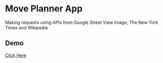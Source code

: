 # Move Planner App
Making requests using APIs from Google Street View Image, The New York Times and Wikipedia

## Demo
[Click Here](https://claudiainbytes.github.io/move-planner-app/)
